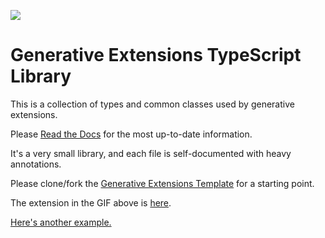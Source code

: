 ![](demo.GIF)

# Generative Extensions TypeScript Library

This is a collection of types and common classes used by generative extensions.

Please [Read the Docs](https://docs.chub.ai/extensions) for the most up-to-date information.

It's a very small library, and each file is self-documented with heavy annotations.

Please clone/fork the [Generative Extensions Template](https://github.com/CharHubAI/extensions-template) for a starting point.

The extension in the GIF above is [here](https://github.com/lloorree/maze-extension).

[Here's another example.](https://github.com/CharHubAI/expressions-extension)
